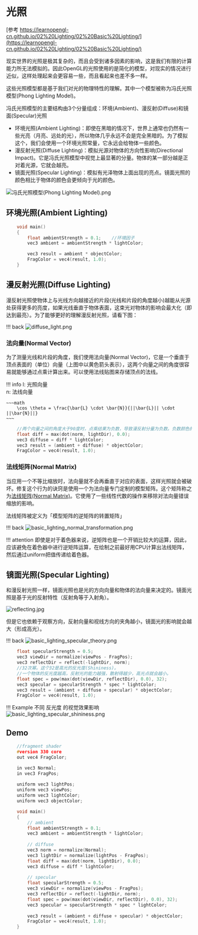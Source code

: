 # 光照

[参考 https://learnopengl-cn.github.io/02%20Lighting/02%20Basic%20Lighting/](https://learnopengl-cn.github.io/02%20Lighting/02%20Basic%20Lighting/)

现实世界的光照是极其复杂的，而且会受到诸多因素的影响，这是我们有限的计算能力所无法模拟的。因此OpenGL的光照使用的是简化的模型，对现实的情况进行近似，这样处理起来会更容易一些，而且看起来也差不多一样。

这些光照模型都是基于我们对光的物理特性的理解。其中一个模型被称为冯氏光照模型(Phong Lighting Model)。

冯氏光照模型的主要结构由3个分量组成：环境(Ambient)、漫反射(Diffuse)和镜面(Specular)光照

- 环境光照(Ambient Lighting)：即使在黑暗的情况下，世界上通常也仍然有一些光亮（月亮、远处的光），所以物体几乎永远不会是完全黑暗的。为了模拟这个，我们会使用一个环境光照常量，它永远会给物体一些颜色。
- 漫反射光照(Diffuse Lighting)：模拟光源对物体的方向性影响(Directional Impact)。它是冯氏光照模型中视觉上最显著的分量。物体的某一部分越是正对着光源，它就会越亮。
- 镜面光照(Specular Lighting)：模拟有光泽物体上面出现的亮点。镜面光照的颜色相比于物体的颜色会更倾向于光的颜色。


![冯氏光照模型(Phong Lighting Model).png](./assets/basic_lighting_phong.png)


## 环境光照(Ambient Lighting)

~~~ c
    void main()
    {
        float ambientStrength = 0.1;    //环境因子
        vec3 ambient = ambientStrength * lightColor;

        vec3 result = ambient * objectColor;
        FragColor = vec4(result, 1.0);
    }
~~~


## 漫反射光照(Diffuse Lighting)

漫反射光照使物体上与光线方向越接近的片段(光线和片段的角度越小)越能从光源处获得更多的亮度，如果光线垂直于物体表面，这束光对物体的影响会最大化（即达到最亮）。为了能够更好的理解漫反射光照，请看下图：

!!! back
    ![diffuse_light.png](./assets/diffuse_light.png)


### 法向量(Normal Vector)

为了测量光线和片段的角度，我们使用法向量(Normal Vector)，它是一个垂直于顶点表面的（单位）向量（上图中以黄色箭头表示），这两个向量之间的角度很容易就能够通过点乘计算出来。可以使用法线贴图来存储顶点的法线。

!!! info
    l: 光照向量  
    n: 法线向量  

    ~~~math
	    \cos \theta = \frac{\bar{L} \cdot \bar{N}}{||\bar{L}|| \cdot ||\bar{N}||}
    ~~~

~~~ c
    //两个向量之间的角度大于90度时，点乘结果为负数，导致漫反射分量为负数。负数颜色的光照没有意义。
    float diff = max(dot(norm, lightDir), 0.0);
    vec3 diffuse = diff * lightColor;
    vec3 result = (ambient + diffuse) * objectColor;
    FragColor = vec4(result, 1.0);
~~~

### 法线矩阵(Normal Matrix)

当应用一个不等比缩放时，法向量就不会再垂直于对应的表面，这样光照就会被破坏。修复这个行为的诀窍是使用一个为法向量专门定制的模型矩阵。这个矩阵称之为[法线矩阵(Normal Matrix)](http://www.lighthouse3d.com/tutorials/glsl-tutorial/the-normal-matrix/)。它使用了一些线性代数的操作来移除对法向量错误缩放的影响。

法线矩阵被定义为「模型矩阵的逆矩阵的转置矩阵」

!!! back
    ![basic_lighting_normal_transformation.png](./assets/basic_lighting_normal_transformation.png)

!!! attention
    即使是对于着色器来说，逆矩阵也是一个开销比较大的运算，因此，应该避免在着色器中进行逆矩阵运算，在绘制之前最好用CPU计算出法线矩阵，然后通过uniform把值传递给着色器。


## 镜面光照(Specular Lighting)

和漫反射光照一样，镜面光照也是光的方向向量和物体的法向量来决定的。镜面光照是基于光的反射特性（反射角等于入射角）。

![reflecting.jpg](./assets/reflecting.jpg)

但是它也依赖于观察方向，反射向量和视线方向的夹角越小，镜面光的影响就会越大（形成高光）。

!!! back
    ![basic_lighting_specular_theory.png](./assets/basic_lighting_specular_theory.png)

~~~ c
    float specularStrength = 0.5;
    vec3 viewDir = normalize(viewPos - FragPos);
    vec3 reflectDir = reflect(-lightDir, norm);
    //32次幂。这个32是高光的反光度(Shininess)。
    //一个物体的反光度越高，反射光的能力越强，散射得越少，高光点就会越小。
    float spec = pow(max(dot(viewDir, reflectDir), 0.0), 32);
    vec3 specular = specularStrength * spec * lightColor;
    vec3 result = (ambient + diffuse + specular) * objectColor;
    FragColor = vec4(result, 1.0);
~~~


!!! Example 不同 反光度 的视觉效果影响
    ![basic_lighting_specular_shininess.png](./assets/basic_lighting_specular_shininess.png)


## Demo
~~~ c
    //fragment shader
    #version 330 core
    out vec4 FragColor;

    in vec3 Normal;  
    in vec3 FragPos;  
    
    uniform vec3 lightPos; 
    uniform vec3 viewPos; 
    uniform vec3 lightColor;
    uniform vec3 objectColor;

    void main()
    {
        // ambient
        float ambientStrength = 0.1;
        vec3 ambient = ambientStrength * lightColor;
        
        // diffuse 
        vec3 norm = normalize(Normal);
        vec3 lightDir = normalize(lightPos - FragPos);
        float diff = max(dot(norm, lightDir), 0.0);
        vec3 diffuse = diff * lightColor;
        
        // specular
        float specularStrength = 0.5;
        vec3 viewDir = normalize(viewPos - FragPos);
        vec3 reflectDir = reflect(-lightDir, norm);  
        float spec = pow(max(dot(viewDir, reflectDir), 0.0), 32);
        vec3 specular = specularStrength * spec * lightColor;  
            
        vec3 result = (ambient + diffuse + specular) * objectColor;
        FragColor = vec4(result, 1.0);
    } 
~~~